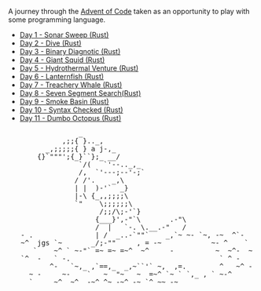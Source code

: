 
A journey through the [Advent of Code](https://adventofcode.com/2021/about) taken as an opportunity to play with some programming language.

- [Day 1 - Sonar Sweep (Rust)](./01_sonar_sweep/README.md)
- [Day 2 - Dive (Rust)](./02_dive/README.md)
- [Day 3 - Binary Diagnotic (Rust)](./03_binary_diagnostic/README.md)
- [Day 4 - Giant Squid (Rust)](./04_giant_squid/README.md)
- [Day 5 - Hydrothermal Venture (Rust)](./05_hydroventure/README.md)
- [Day 6 - Lanternfish (Rust)](./06_lanternfish/README.md)
- [Day 7 - Treachery Whale (Rust)](./07_treachery_whale/README.md)
- [Day 8 - Seven Segment Search(Rust)](./08_seven_segment_search/README.md)
- [Day 9 - Smoke Basin (Rust)](./09_smoke_basin/README.md)
- [Day 10 - Syntax Checked (Rust)](./10_syntax_checker/README.md)
- [Day 11 - Dumbo Octopus (Rust)](./11_dumbo_octopus/README.md)


<pre>
                 _
             ,;;{ }.._,
         _,;;;;;{ } a j-,_
       {}`"""';{_}``};_ __/
                 `/(   `'--.._,_
                 /,  `'---;--'-;`
                / /'.    _,\
                | |  )-'`  _}
                |-\ {_,,;;;;\
                `"    \;;;;;;\
                      /;;/\;-'`}
                     {___}',-"`\       .-"\
                     /  |   `-. \.__.-"   /
   - .               | /  _..-`""`    _,`~ ~- `~, -~  ^`-
   ~^  jgs `~       _/;-""     , = -~            ~- ^    `
      `    ~^ ` ~-"` =~ =~ =~^  ~^     -          ~  ~^-  ~
   `^  -   ` -.                                    ` ^ -
          ^-   `~,_ ,`==,_  _,~``'` ~,  ,=.        ^   ~^ -
     ~ -     ~-    `   ~  "~   ~  =~^ `~ ` `,_ , ` ~-^
     `     ~^  ~^  -~^ ^~ -~^ -~ `^ ~~ -~
</pre>

